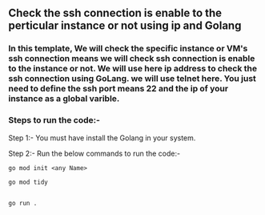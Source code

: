 ## Check the ssh connection is enable to the perticular instance or not using ip and Golang

### In this template, We will check the specific instance or VM's ssh connection means we will check ssh connection is enable to the instance or not. We will use here ip address to check the ssh connection using GoLang. we will use telnet here. You just need to define the ssh port means 22 and the ip of your instance as a global varible.

### Steps to run the code:-
Step 1:- You must have install the Golang in your system.

Step 2:- Run the below commands to run the code:-

    go mod init <any Name>

    go mod tidy


    go run .